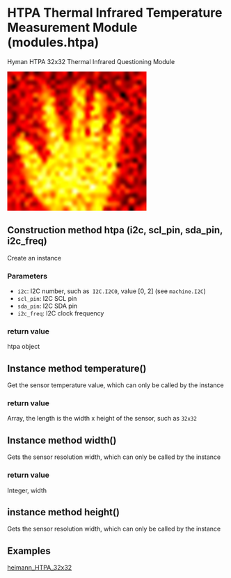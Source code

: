 HTPA Thermal Infrared Temperature Measurement Module (modules.htpa)
====

Hyman HTPA 32x32 Thermal Infrared Questioning Module

![](../../../assets/htpa.png)

## Construction method htpa (i2c, scl_pin, sda_pin, i2c_freq)

Create an instance

### Parameters

* `i2c`: I2C number, such as` I2C.I2C0`, value [0, 2] (see `machine.I2C`)
* `scl_pin`: I2C SCL pin
* `sda_pin`: I2C SDA pin
* `i2c_freq`: I2C clock frequency


### return value

htpa object


## Instance method temperature()

Get the sensor temperature value, which can only be called by the instance

### return value

Array, the length is the width x height of the sensor, such as `32x32`

## Instance method width()

Gets the sensor resolution width, which can only be called by the instance

### return value

Integer, width

## instance method height()

Gets the sensor resolution width, which can only be called by the instance


## Examples

[heimann_HTPA_32x32](https://github.com/sipeed/MaixPy_scripts/tree/master/modules/heimann_HTPA_32x32)